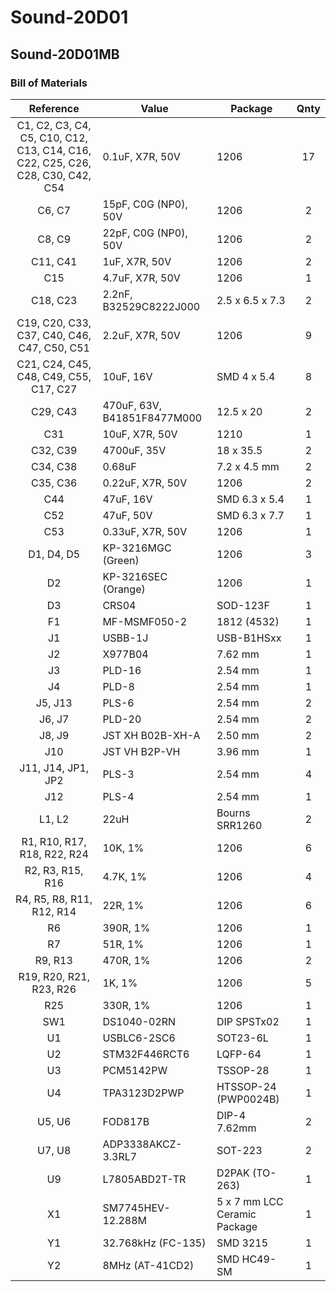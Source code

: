 # Sound-20D01

## Sound-20D01MB

### Bill of Materials

| Reference                                                                      | Value                       | Package                      | Qnty |
|:------------------------------------------------------------------------------:| --------------------------- | ---------------------------- |:----:|
| C1, C2, C3, C4, C5, C10, C12, C13, C14, C16, C22, C25, C26, C28, C30, C42, C54 | 0.1uF, X7R, 50V             | 1206                         | 17   |
| C6, C7                                                                         | 15pF, C0G (NP0), 50V        | 1206                         | 2    |
| C8, C9                                                                         | 22pF, C0G (NP0), 50V        | 1206                         | 2    |
| C11, C41                                                                       | 1uF, X7R, 50V               | 1206                         | 2    |
| C15                                                                            | 4.7uF, X7R, 50V             | 1206                         | 1    |
| C18, C23                                                                       | 2.2nF, B32529C8222J000      | 2.5 x 6.5 x 7.3              | 2    |
| C19, C20, C33, C37, C40, C46, C47, C50, C51                                    | 2.2uF, X7R, 50V             | 1206                         | 9    |
| C21, C24, C45, C48, C49, C55, C17, C27                                         | 10uF, 16V                   | SMD 4 x 5.4                  | 8    |
| C29, C43                                                                       | 470uF, 63V, B41851F8477M000 | 12.5 x 20                    | 2    |
| C31                                                                            | 10uF, X7R, 50V              | 1210                         | 1    |
| C32, C39                                                                       | 4700uF, 35V                 | 18 x 35.5                    | 2    |
| C34, C38                                                                       | 0.68uF                      | 7.2 x 4.5 mm                 | 2    |
| C35, C36                                                                       | 0.22uF, X7R, 50V            | 1206                         | 2    |
| C44                                                                            | 47uF, 16V                   | SMD 6.3 x 5.4                | 1    |
| C52                                                                            | 47uF, 50V                   | SMD 6.3 x 7.7                | 1    |
| C53                                                                            | 0.33uF, X7R, 50V            | 1206                         | 1    |
| D1, D4, D5                                                                     | KP-3216MGC (Green)          | 1206                         | 3    |
| D2                                                                             | KP-3216SEC (Orange)         | 1206                         | 1    |
| D3                                                                             | CRS04                       | SOD-123F                     | 1    |
| F1                                                                             | MF-MSMF050-2                | 1812 (4532)                  | 1    |
| J1                                                                             | USBB-1J                     | USB-B1HSxx                   | 1    |
| J2                                                                             | X977B04                     | 7.62 mm                      | 1    |
| J3                                                                             | PLD-16                      | 2.54 mm                      | 1    |
| J4                                                                             | PLD-8                       | 2.54 mm                      | 1    |
| J5, J13                                                                        | PLS-6                       | 2.54 mm                      | 2    |
| J6, J7                                                                         | PLD-20                      | 2.54 mm                      | 2    |
| J8, J9                                                                         | JST XH B02B-XH-A            | 2.50 mm                      | 2    |
| J10                                                                            | JST VH B2P-VH               | 3.96 mm                      | 1    |
| J11, J14, JP1, JP2                                                             | PLS-3                       | 2.54 mm                      | 4    |
| J12                                                                            | PLS-4                       | 2.54 mm                      | 1    |
| L1, L2                                                                         | 22uH                        | Bourns SRR1260               | 2    |
| R1, R10, R17, R18, R22, R24                                                    | 10K, 1%                     | 1206                         | 6    |
| R2, R3, R15, R16                                                               | 4.7K, 1%                    | 1206                         | 4    |
| R4, R5, R8, R11, R12, R14                                                      | 22R, 1%                     | 1206                         | 6    |
| R6                                                                             | 390R, 1%                    | 1206                         | 1    |
| R7                                                                             | 51R, 1%                     | 1206                         | 1    |
| R9, R13                                                                        | 470R, 1%                    | 1206                         | 2    |
| R19, R20, R21, R23, R26                                                        | 1K, 1%                      | 1206                         | 5    |
| R25                                                                            | 330R, 1%                    | 1206                         | 1    |
| SW1                                                                            | DS1040-02RN                 | DIP SPSTx02                  | 1    |
| U1                                                                             | USBLC6-2SC6                 | SOT23-6L                     | 1    |
| U2                                                                             | STM32F446RCT6               | LQFP-64                      | 1    |
| U3                                                                             | PCM5142PW                   | TSSOP-28                     | 1    |
| U4                                                                             | TPA3123D2PWP                | HTSSOP-24 (PWP0024B)         | 1    |
| U5, U6                                                                         | FOD817B                     | DIP-4 7.62mm                 | 2    |
| U7, U8                                                                         | ADP3338AKCZ-3.3RL7          | SOT-223                      | 2    |
| U9                                                                             | L7805ABD2T-TR               | D2PAK (TO-263)               | 1    |
| X1                                                                             | SM7745HEV-12.288M           | 5 x 7 mm LCC Ceramic Package | 1    |
| Y1                                                                             | 32.768kHz (FC-135)          | SMD 3215                     | 1    |
| Y2                                                                             | 8MHz (AT-41CD2)             | SMD HC49-SM                  | 1    |
